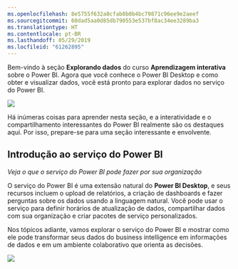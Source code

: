 ```yaml
---
ms.openlocfilehash: 8e5755f632a0cfab8b0b4bc79871c96ee9e2aeef
ms.sourcegitcommit: 60dad5aa0d85db790553e537bf8ac34ee3289ba3
ms.translationtype: HT
ms.contentlocale: pt-BR
ms.lasthandoff: 05/29/2019
ms.locfileid: "61262895"
---
```

Bem-vindo à seção **Explorando dados** do curso **Aprendizagem interativa** sobre o Power BI. Agora que você conhece o Power BI Desktop e como obter e visualizar dados, você está pronto para explorar dados no serviço do Power BI.

![](media/4-0-intro-power-bi-service/4-0_2.png)

Há inúmeras coisas para aprender nesta seção, e a interatividade e o compartilhamento interessantes do Power BI realmente são os destaques aqui. Por isso, prepare-se para uma seção interessante e envolvente.

## <a name="introduction-to-the-power-bi-service"></a>Introdução ao serviço do Power BI
*Veja o que o serviço do Power BI pode fazer por sua organização*

O serviço do Power BI é uma extensão natural do **Power BI Desktop**, e seus recursos incluem o upload de relatórios, a criação de dashboards e fazer perguntas sobre os dados usando a linguagem natural. Você pode usar o serviço para definir horários de atualização de dados, compartilhar dados com sua organização e criar pacotes de serviço personalizados.

Nos tópicos adiante, vamos explorar o serviço do Power BI e mostrar como ele pode transformar seus dados do business intelligence em informações de dados e em um ambiente colaborativo que orienta as decisões.

![](media/4-0-intro-power-bi-service/4-0_1.png)

